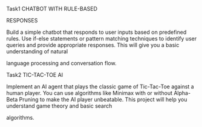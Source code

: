Task1
CHATBOT WITH RULE-BASED

RESPONSES

Build a simple chatbot that responds to user inputs based on
predefined rules. Use if-else statements or pattern matching
techniques to identify user queries and provide appropriate
responses. This will give you a basic understanding of natural

language processing and conversation flow.

Task2
TIC-TAC-TOE AI

Implement an AI agent that plays the classic game of Tic-Tac-Toe
against a human player. You can use algorithms like Minimax with
or without Alpha-Beta Pruning to make the AI player unbeatable.
This project will help you understand game theory and basic search

algorithms.
